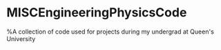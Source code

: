 # MISCEngineeringPhysicsCode
%A collection of code used for projects during my undergrad at Queen's University
